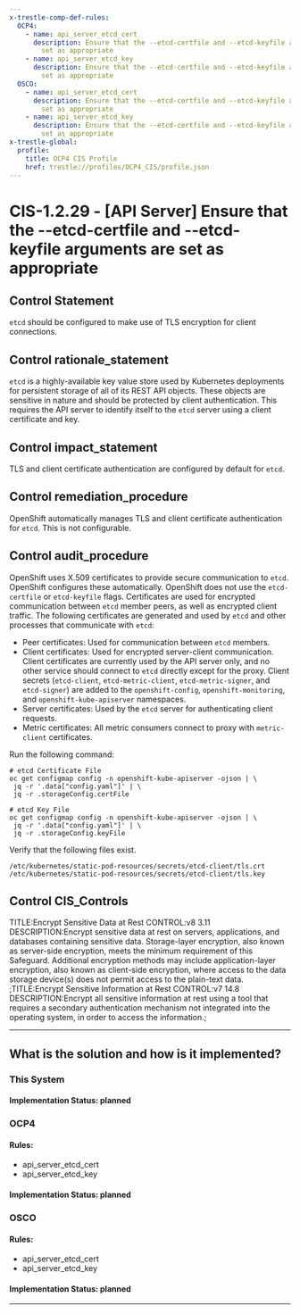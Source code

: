 ```yaml
---
x-trestle-comp-def-rules:
  OCP4:
    - name: api_server_etcd_cert
      description: Ensure that the --etcd-certfile and --etcd-keyfile arguments are
        set as appropriate
    - name: api_server_etcd_key
      description: Ensure that the --etcd-certfile and --etcd-keyfile arguments are
        set as appropriate
  OSCO:
    - name: api_server_etcd_cert
      description: Ensure that the --etcd-certfile and --etcd-keyfile arguments are
        set as appropriate
    - name: api_server_etcd_key
      description: Ensure that the --etcd-certfile and --etcd-keyfile arguments are
        set as appropriate
x-trestle-global:
  profile:
    title: OCP4 CIS Profile
    href: trestle://profiles/OCP4_CIS/profile.json
---
```


# CIS-1.2.29 - \[API Server\] Ensure that the --etcd-certfile and --etcd-keyfile arguments are set as appropriate

## Control Statement

`etcd` should be configured to make use of TLS encryption for client connections.

## Control rationale_statement

`etcd` is a highly-available key value store used by Kubernetes deployments for persistent storage of all of its REST API objects. These objects are sensitive in nature and should be protected by client authentication. This requires the API server to identify itself to the `etcd` server using a client certificate and key.

## Control impact_statement

TLS and client certificate authentication are configured by default for `etcd`.

## Control remediation_procedure

OpenShift automatically manages TLS and client certificate authentication for `etcd`. This is not configurable.

## Control audit_procedure

OpenShift uses X.509 certificates to provide secure communication to `etcd`. OpenShift configures these automatically. OpenShift does not use the `etcd-certfile` or `etcd-keyfile` flags. Certificates are used for encrypted communication between `etcd` member peers, as well as encrypted client traffic. The following certificates are generated and used by `etcd` and other processes that communicate with `etcd`:

- Peer certificates: Used for communication between `etcd` members.
- Client certificates: Used for encrypted server-client communication. Client certificates are currently used by the API server only, and no other service should connect to `etcd` directly except for the proxy. Client secrets (`etcd-client`, `etcd-metric-client`, `etcd-metric-signer`, and `etcd-signer`) are added to the `openshift-config`, `openshift-monitoring`, and `openshift-kube-apiserver` namespaces.
- Server certificates: Used by the `etcd` server for authenticating client requests.
- Metric certificates: All metric consumers connect to proxy with `metric-client` certificates.

Run the following command:

```
# etcd Certificate File
oc get configmap config -n openshift-kube-apiserver -ojson | \
 jq -r '.data["config.yaml"]' | \
 jq -r .storageConfig.certFile

# etcd Key File
oc get configmap config -n openshift-kube-apiserver -ojson | \
 jq -r '.data["config.yaml"]' | \
 jq -r .storageConfig.keyFile
```

Verify that the following files exist. 

`/etc/kubernetes/static-pod-resources/secrets/etcd-client/tls.crt`
`/etc/kubernetes/static-pod-resources/secrets/etcd-client/tls.key`

## Control CIS_Controls

TITLE:Encrypt Sensitive Data at Rest CONTROL:v8 3.11 DESCRIPTION:Encrypt sensitive data at rest on servers, applications, and databases containing sensitive data. Storage-layer encryption, also known as server-side encryption, meets the minimum requirement of this Safeguard. Additional encryption methods may include application-layer encryption, also known as client-side encryption, where access to the data storage device(s) does not permit access to the plain-text data. ;TITLE:Encrypt Sensitive Information at Rest CONTROL:v7 14.8 DESCRIPTION:Encrypt all sensitive information at rest using a tool that requires a secondary authentication mechanism not integrated into the operating system, in order to access the information.;

______________________________________________________________________

## What is the solution and how is it implemented?

<!-- For implementation status enter one of: implemented, partial, planned, alternative, not-applicable -->

<!-- Note that the list of rules under ### Rules: is read-only and changes will not be captured after assembly to JSON -->

### This System

<!-- Add implementation prose for the main This System component for control: CIS-1.2.29 -->

#### Implementation Status: planned

### OCP4

<!-- Add control implementation description here for control: CIS-1.2.29 -->

#### Rules:

  - api_server_etcd_cert
  - api_server_etcd_key

#### Implementation Status: planned

### OSCO

<!-- Add control implementation description here for control: CIS-1.2.29 -->

#### Rules:

  - api_server_etcd_cert
  - api_server_etcd_key

#### Implementation Status: planned

______________________________________________________________________
